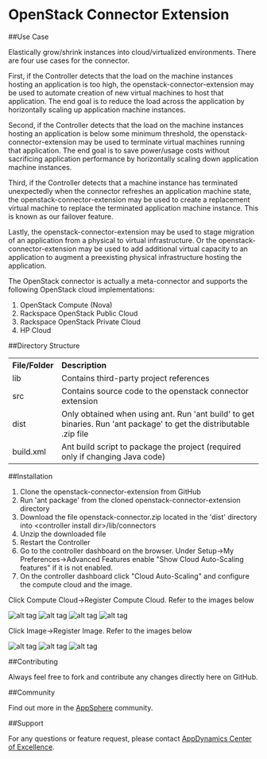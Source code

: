 OpenStack Connector Extension
=============================

##Use Case

Elastically grow/shrink instances into cloud/virtualized environments. There are four use cases for the connector. 

First, if the Controller detects that the load on the machine instances hosting an application is too high, the openstack-connector-extension may be used to automate creation of new virtual machines to host that application. The end goal is to reduce the load across the application by horizontally scaling up application machine instances.

Second, if the Controller detects that the load on the machine instances hosting an application is below some minimum threshold, the openstack-connector-extension may be used to terminate virtual machines running that application. The end goal is to save power/usage costs without sacrificing application performance by horizontally scaling down application machine instances.

Third, if the Controller detects that a machine instance has terminated unexpectedly when the connector refreshes an application machine state, the openstack-connector-extension may be used to create a replacement virtual machine to replace the terminated application machine instance. This is known as our failover feature.

Lastly, the openstack-connector-extension may be used to stage migration of an application from a physical to virtual infrastructure. Or the openstack-connector-extension may be used to add additional virtual capacity to an application to augment a preexisting physical infrastructure hosting the application.  

The OpenStack connector is actually a meta-connector and supports the following OpenStack cloud implementations:

1. OpenStack Compute (Nova)
2. Rackspace OpenStack Public Cloud
3. Rackspace OpenStack Private Cloud
4. HP Cloud 

##Directory Structure

<table><tbody>
<tr>
<th align="left"> File/Folder </th>
<th align="left"> Description </th>
</tr>
<tr>
<td class='confluenceTd'> lib </td>
<td class='confluenceTd'> Contains third-party project references </td>
</tr>
<tr>
<td class='confluenceTd'> src </td>
<td class='confluenceTd'> Contains source code to the openstack connector extension </td>
</tr>
<tr>
<td class='confluenceTd'> dist </td>
<td class='confluenceTd'> Only obtained when using ant. Run 'ant build' to get binaries. Run 'ant package' to get the distributable .zip file </td>
</tr>
<tr>
<td class='confluenceTd'> build.xml </td>
<td class='confluenceTd'> Ant build script to package the project (required only if changing Java code) </td>
</tr>
</tbody>
</table>

##Installation

1. Clone the openstack-connector-extension from GitHub
2. Run 'ant package' from the cloned openstack-connector-extension directory
3. Download the file openstack-connector.zip located in the 'dist' directory into \<controller install dir\>/lib/connectors
4. Unzip the downloaded file
5. Restart the Controller
6. Go to the controller dashboard on the browser. Under Setup->My Preferences->Advanced Features enable "Show Cloud Auto-Scaling features" if it is not enabled. 
7. On the controller dashboard click "Cloud Auto-Scaling" and configure the compute cloud and the image.

Click Compute Cloud->Register Compute Cloud. Refer to the images below

![alt tag](https://raw.github.com/Appdynamics/openstack-connector-extension/master/OpenStackCompute.png)
![alt tag](https://raw.github.com/Appdynamics/openstack-connector-extension/master/RackspacePublicCloud.png)
![alt tag](https://raw.github.com/Appdynamics/openstack-connector-extension/master/RackspacePrivateCloud.png)
![alt tag](https://raw.github.com/Appdynamics/openstack-connector-extension/master/HPCloud.png)

Click Image->Register Image. Refer to the images below

![alt tag](https://raw.github.com/Appdynamics/openstack-connector-extension/master/OpenStackComputeImage.png)
![alt tag](https://raw.github.com/Appdynamics/openstack-connector-extension/master/RackspaceOpenStackImage.png)
![alt tag](https://raw.github.com/Appdynamics/openstack-connector-extension/master/HPCloudImage.png)

##Contributing

Always feel free to fork and contribute any changes directly here on GitHub.

##Community

Find out more in the [AppSphere](http://appsphere.appdynamics.com/t5/eXchange/OpenStack-Cloud-Connector-Extension/idi-p/5505) community.

##Support

For any questions or feature request, please contact [AppDynamics Center of Excellence](mailto:ace-request@appdynamics.com).

